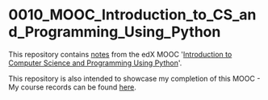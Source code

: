 # 0010_MOOC_Introduction_to_CS_and_Programming_Using_Python

This repository contains [notes](Course_Notes.md) from the edX MOOC '[Introduction to Computer Science and Programming Using Python](https://www.edx.org/course/introduction-computer-science-mitx-6-00-1x-6)'.

This repository is also intended to showcase my completion of this MOOC - My course records can be found [here](Course_Completion.md).
